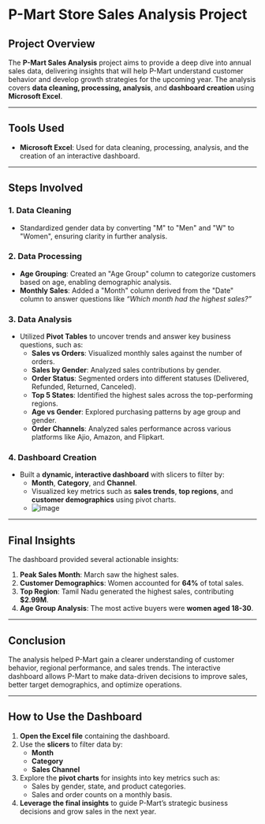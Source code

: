 # **P-Mart Store Sales Analysis Project**

## **Project Overview**
The **P-Mart Sales Analysis** project aims to provide a deep dive into annual sales data, delivering insights that will help P-Mart understand customer behavior and develop growth strategies for the upcoming year. The analysis covers **data cleaning, processing, analysis**, and **dashboard creation** using **Microsoft Excel**.

---

## **Tools Used**
- **Microsoft Excel**: Used for data cleaning, processing, analysis, and the creation of an interactive dashboard.

---

## **Steps Involved**

### 1. **Data Cleaning**
- Standardized gender data by converting "M" to "Men" and "W" to "Women", ensuring clarity in further analysis.

### 2. **Data Processing**
- **Age Grouping**: Created an "Age Group" column to categorize customers based on age, enabling demographic analysis.
- **Monthly Sales**: Added a "Month" column derived from the "Date" column to answer questions like *“Which month had the highest sales?”*

### 3. **Data Analysis**
- Utilized **Pivot Tables** to uncover trends and answer key business questions, such as:
  - **Sales vs Orders**: Visualized monthly sales against the number of orders.
  - **Sales by Gender**: Analyzed sales contributions by gender.
  - **Order Status**: Segmented orders into different statuses (Delivered, Refunded, Returned, Canceled).
  - **Top 5 States**: Identified the highest sales across the top-performing regions.
  - **Age vs Gender**: Explored purchasing patterns by age group and gender.
  - **Order Channels**: Analyzed sales performance across various platforms like Ajio, Amazon, and Flipkart.

### 4. **Dashboard Creation**
- Built a **dynamic, interactive dashboard** with slicers to filter by:
  - **Month**, **Category**, and **Channel**.
  - Visualized key metrics such as **sales trends**, **top regions**, and **customer demographics** using pivot charts.
  - ![image](https://github.com/user-attachments/assets/5a240dbf-ccb0-478b-9073-170bf0b18729)

  
---

## **Final Insights**
The dashboard provided several actionable insights:
1. **Peak Sales Month**: March saw the highest sales.
2. **Customer Demographics**: Women accounted for **64%** of total sales.
3. **Top Region**: Tamil Nadu generated the highest sales, contributing **$2.99M**.
4. **Age Group Analysis**: The most active buyers were **women aged 18-30**.

---

## **Conclusion**
The analysis helped P-Mart gain a clearer understanding of customer behavior, regional performance, and sales trends. The interactive dashboard allows P-Mart to make data-driven decisions to improve sales, better target demographics, and optimize operations.

---

## **How to Use the Dashboard**
1. **Open the Excel file** containing the dashboard.
2. Use the **slicers** to filter data by:
   - **Month**
   - **Category**
   - **Sales Channel**
3. Explore the **pivot charts** for insights into key metrics such as:
   - Sales by gender, state, and product categories.
   - Sales and order counts on a monthly basis.
4. **Leverage the final insights** to guide P-Mart’s strategic business decisions and grow sales in the next year.
